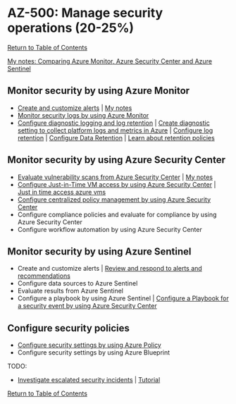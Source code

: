 # AZ-500: Manage security operations (20-25%)

[Return to Table of Contents](../README.md)

[My notes: Comparing Azure Monitor, Azure Security Center and Azure Sentinel](00-Comparing%20Azure%20Monitor,%20Azure%20Security%20Center%20and%20Azure%20Sentinel.md)

## Monitor security by using Azure Monitor

* [Create and customize alerts](https://docs.microsoft.com/en-us/azure/azure-monitor/alerts/alerts-log) | [My notes](10-Create%20and%20customize%20alerts.md)
* [Monitor security logs by using Azure Monitor](https://docs.microsoft.com/en-us/azure/azure-monitor/azure-management)
* [Configure diagnostic logging and log retention](https://docs.microsoft.com/en-us/azure/azure-monitor/platform/platform-logs-overview) | [Create diagnostic setting to collect platform logs and metrics in Azure](https://docs.microsoft.com/en-us/azure/azure-monitor/platform/diagnostic-settings) | [Configure log retention](https://docs.microsoft.com/en-us/azure/azure-monitor/app/data-retention-privacy) | [Configure Data Retention](https://docs.microsoft.com/en-us/rest/api/storageservices/setting-a-storage-analytics-data-retention-policy) | [Learn about retention policies](https://docs.microsoft.com/en-us/microsoft-365/compliance/retention-policies?view=o365-worldwide)


## Monitor security by using Azure Security Center

* [Evaluate vulnerability scans from Azure Security Center](https://docs.microsoft.com/en-us/azure/security-center/security-center-alerts-overview) | [My notes](21-Evaluate%20vulnerability%20scans%20from%20Azure%20Security%20Center.md)
* [Configure Just-in-Time VM access by using Azure Security Center](https://docs.microsoft.com/en-us/azure/security-center/security-center-just-in-time) | [Just in time access azure vms](https://docs.microsoft.com/en-us/archive/blogs/mvpawardprogram/just-in-time-access-azure-vms)
* [Configure centralized policy management by using Azure Security Center](https://docs.microsoft.com/en-us/azure/security-center/tutorial-security-policy)
* Configure compliance policies and evaluate for compliance by using Azure Security Center
* Configure workflow automation by using Azure Security Center

## Monitor security by using Azure Sentinel

* Create and customize alerts | [Review and respond to alerts and recommendations](https://docs.microsoft.com/en-us/azure/security-center/security-center-managing-and-responding-alerts)
* Configure data sources to Azure Sentinel
* Evaluate results from Azure Sentinel
* Configure a playbook by using Azure Sentinel | [Configure a Playbook for a security event by using Azure Security Center](https://docs.microsoft.com/en-us/azure/security-center/security-center-playbooks)

## Configure security policies

* [Configure security settings by using Azure Policy](https://docs.microsoft.com/en-us/azure/governance/policy/tutorials/create-and-manage)
* Configure security settings by using Azure Blueprint

TODO:
* [Investigate escalated security incidents](https://docs.microsoft.com/en-us/azure/security-center/security-center-incident) | [Tutorial](https://docs.microsoft.com/en-us/azure/security-center/tutorial-security-incident)



[Return to Table of Contents](../README.md)